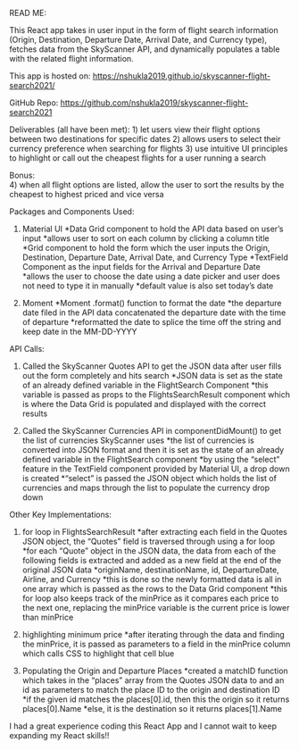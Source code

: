 READ ME:

This React app takes in user input in the form of flight search information (Origin, Destination, Departure Date, Arrival Date, and Currency type), fetches data from the SkyScanner API, and dynamically populates a table with the related flight information.

This app is hosted on: https://nshukla2019.github.io/skyscanner-flight-search2021/

GitHub Repo: https://github.com/nshukla2019/skyscanner-flight-search2021

Deliverables (all have been met): 
	1) let users view their flight options between two destinations for specific dates
	2) allows users to select their currency preference when searching for flights
	3) use intuitive UI principles to highlight or call out the cheapest flights for a user running a search
	
Bonus:		
	4) when all flight options are listed, allow the user to sort the results by the cheapest to highest priced and vice versa


Packages and Components Used:

1) Material UI
	*Data Grid component to hold the API data based on user’s input
		*allows user to sort on each column by clicking a column title
	*Grid component to hold the form which the user inputs the Origin, Destination, Departure Date, Arrival Date, and Currency Type
	*TextField Component as the input fields for the Arrival and Departure Date		
	*allows the user to choose the date using a date picker and user does not need to type it in manually
		*default value is also set today’s date
	
2) Moment
	*Moment .format() function to format the date 
		*the departure date filed in the API data concatenated the departure date with the time of departure
		*reformatted the date to splice the time off the string and keep date in the MM-DD-YYYY


API Calls:

1) Called the SkyScanner Quotes API to get the JSON data after user fills out the form completely and hits search
	*JSON data is set as the state of an already defined variable in the FlightSearch Component
	*this variable is passed as props to the FlightsSearchResult component which is where the Data Grid is populated and displayed with the correct results

2) Called the SkyScanner Currencies API in componentDidMount() to get the list of currencies SkyScanner uses
	*the list of currencies is converted into JSON format and then it is set as the state of an already defined variable in the FlightSearch component
	*by using the “select” feature in the TextField component provided by Material UI, a drop down is created 
		*“select” is passed the JSON object which holds the list of currencies and maps through the list to populate the currency drop down

Other Key Implementations:

1) for loop in FlightsSearchResult
	*after extracting each field in the Quotes JSON object, the “Quotes” field is traversed through using a for loop
		*for each “Quote” object in the JSON data, the data from each of the following fields is extracted and added as a new field at the end of the original JSON data
			*originName, destinationName, id, DepartureDate, Airline, and Currency
		*this is done so the newly formatted data is all in one array which is passed as the rows to the Data Grid component
	*this for loop also keeps track of the minPrice as it compares each price to the next one, replacing the minPrice variable is the current price is lower than minPrice

2) highlighting minimum price
	*after iterating through the data and finding the minPrice, it is passed as parameters to a field in the minPrice column which calls CSS to highlight that cell blue

3) Populating the Origin and Departure Places
	*created a matchID function which takes in the “places” array from the Quotes JSON data to and an id as parameters to match the place ID to the origin and destination ID
		*if the given id matches the places[0].id, then this the origin so it returns places[0].Name
		*else, it is the destination so it returns places[1].Name
    
I had a great experience coding this React App and I cannot wait to keep expanding my React skills!!
